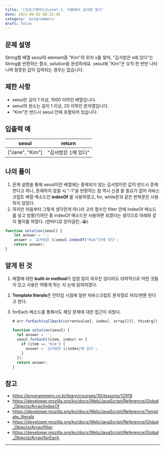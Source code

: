 ```yaml
---
title: '[프로그래머스]Level-1. 서울에서 김서방 찾기'
date: 2021-06-02 08:15:30
category: 'programmers'
draft: false
---
```



## 문제 설명

String형 배열 seoul의 element중 "Kim"의 위치 x를 찾아, "김서방은 x에 있다"는 String을 반환하는  함수, solution을 완성하세요. seoul에 "Kim"은 오직 한 번만 나타나며 잘못된 값이 입력되는 경우는 없습니다.

## 제한 사항

- seoul은 길이 1 이상, 1000 이하인 배열입니다.
- seoul의 원소는 길이 1 이상,  20 이하인 문자열입니다.
- "Kim"은 반드시 seoul 안에 포함되어 있습니다.

## 입출력 예

| seoul           | return              |
| --------------- | ------------------- |
| ["Jane", "Kim"] | "김서방은 1에 있다" |

## 나의 풀이

1. 문제 설명을 통해 seoul이란 배열에는 중복되지 않는 김서방이란 값이 반드시 존재한다고 하니, 존재하지 않을 시 "-1"을 반환하는 점 역시 신경 쓸 필요가 없어 자바스크립트 배열 메소드인 **indexOf** 를 사용하였고, for, while문과 같은 반복문은 사용하지 않았다.
2. 하지만 처음부터 그렇게 생각한게 아니라 고차 함수인 filter 안에 indexOf 메소드를 넣고 방황(?)하던 중 indexOf 메소드만 사용하면 되겠다는 생각으로 아래와 같이 풀이를 하였다. (한마디로 얻어걸린..😭) 

```javascript
function solution(seoul) {
    let answer = '';
    answer = `김서방은 ${seoul.indexOf("Kim")}에 있다`;   
    return answer;
}
```

## 알게 된 것

1. 배열에 대한 **built-in method**가 엄청 많아 외우진 않더라도 대략적으로 어떤 것들이 있고 사용은 어떻게 하는 지 눈에 읽혀야겠다.

2. **Template literals**은 런타임 시점에 일반 자바스크립트 문자열로 처리/변환 된다고 한다.

3. forEach 메소드를 통해서도 해당 문제에 대한 접근이 쉬웠다.

   ```javascript
   # arr.forEach(callback(currentvalue[, index[, array]])[, thisArg])
     
   function solution(seoul) {
     let answer = '';
     seoul.forEach((item, index) => {
       if (item == 'Kim') {
         answer = `김서방은 ${index}에 있다`;   
       }
     });
     return answer;
   }
   ```

## 참고

* https://programmers.co.kr/learn/courses/30/lessons/12919
* https://developer.mozilla.org/ko/docs/Web/JavaScript/Reference/Global_Objects/Array/indexOf
* https://developer.mozilla.org/ko/docs/Web/JavaScript/Reference/Template_literals
* https://developer.mozilla.org/ko/docs/Web/JavaScript/Reference/Global_Objects/Array/filter
* https://developer.mozilla.org/ko/docs/Web/JavaScript/Reference/Global_Objects/Array/forEach

---

